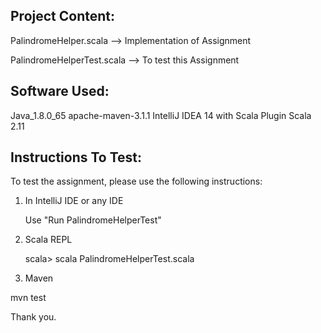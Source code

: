 Project Content:
---------------

PalindromeHelper.scala  --> Implementation of Assignment

PalindromeHelperTest.scala  --> To test this Assignment

Software Used:
--------------

Java_1.8.0_65
apache-maven-3.1.1
IntelliJ IDEA 14 with Scala Plugin
Scala 2.11

Instructions To Test:
---------------------

To test the assignment, please use the following instructions:

1. In IntelliJ IDE or any IDE

   Use "Run PalindromeHelperTest"


2. Scala REPL

   scala> scala PalindromeHelperTest.scala

3. Maven

  mvn test

Thank you.